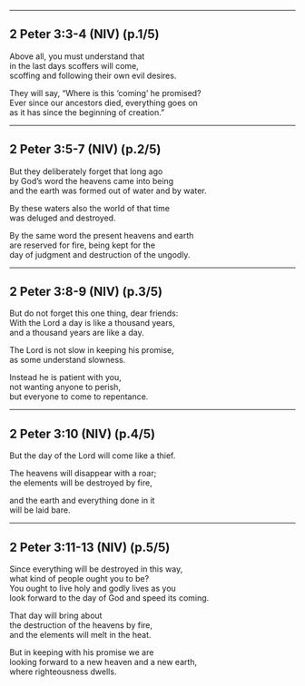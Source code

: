
---

## 2 Peter 3:3-4 (NIV) (p.1/5)
Above all, you must understand that <br/>
in the last days scoffers will come, <br/>
scoffing and following their own evil desires.

They will say, “Where is this ‘coming’ he promised? <br/>
Ever since our ancestors died, everything goes on <br/>
as it has since the beginning of creation.”

---

## 2 Peter 3:5-7 (NIV) (p.2/5)
But they deliberately forget that long ago <br/>
by God’s word the heavens came into being <br/>
and the earth was formed out of water and by water.

By these waters also the world of that time <br/>
was deluged and destroyed.

By the same word the present heavens and earth <br/>
are reserved for fire, being kept for the <br/>
day of judgment and destruction of the ungodly.

---

## 2 Peter 3:8-9 (NIV) (p.3/5)
But do not forget this one thing, dear friends: <br/>
With the Lord a day is like a thousand years, <br/>
and a thousand years are like a day.

The Lord is not slow in keeping his promise, <br/>
as some understand slowness.

Instead he is patient with you, <br/>
not wanting anyone to perish, <br/>
but everyone to come to repentance.

---

## 2 Peter 3:10 (NIV) (p.4/5)
But the day of the Lord will come like a thief.

The heavens will disappear with a roar; <br/>
the elements will be destroyed by fire,

and the earth and everything done in it <br/>
will be laid bare.

---

## 2 Peter 3:11-13 (NIV) (p.5/5)
Since everything will be destroyed in this way, <br/>
what kind of people ought you to be? <br/>
You ought to live holy and godly lives as you <br/>
look forward to the day of God and speed its coming.

That day will bring about <br/>
the destruction of the heavens by fire, <br/>
and the elements will melt in the heat.

But in keeping with his promise we are <br/>
looking forward to a new heaven and a new earth, <br/>
where righteousness dwells.

